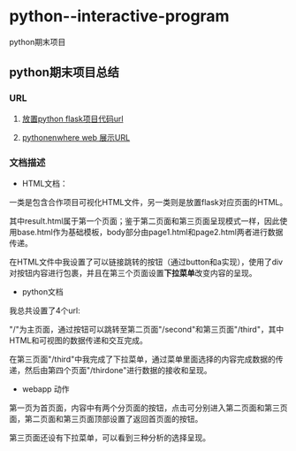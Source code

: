 # python--interactive-program
python期末项目

## python期末项目总结

### URL
1. [放置python flask项目代码url](https://github.com/AylinWasson/python--interactive-program/tree/master/jiaohu)

2. [pythonenwhere web 展示URL]()

### 文档描述

* HTML文档：

一类是包含合作项目可视化HTML文件，另一类则是放置flask对应页面的HTML。

其中result.html属于第一个页面；鉴于第二页面和第三页面呈现模式一样，因此使用base.html作为基础模板，body部分由page1.html和page2.html两者进行数据传递。

在HTML文件中我设置了可以链接跳转的按钮（通过button和a实现），使用了div对按钮内容进行包裹，并且在第三个页面设置**下拉菜单**改变内容的呈现。

* python文档

我总共设置了4个url:

"/"为主页面，通过按钮可以跳转至第二页面"/second"和第三页面"/third"，其中HTML和可视图的数据传递和交互完成。

在第三页面"/third"中我完成了下拉菜单，通过菜单里面选择的内容完成数据的传递，然后由第四个页面"/thirdone"进行数据的接收和呈现。

* webapp 动作

第一页为首页面，内容中有两个分页面的按钮，点击可分别进入第二页面和第三页面，第二页面和第三页面顶部设置了返回首页面的按钮。

第三页面还设有下拉菜单，可以看到三种分析的选择呈现。
